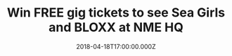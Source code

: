 ---
campaign-uuid: "c-81e94312-6b33-4fd3-8537-8746141eb208"
type: "Preview"
category: "competition"
date: "2018-04-18T17:00:00.000Z"
end-date: "2018-04-29T23:59:00.000Z"
disable-form: false
is_promoted: false
has_entry_page: true
title: "Win FREE gig tickets to see Sea Girls and BLOXX at NME HQ"
competition-description: "<p>Want to hear some epic live music? Then you won't want\
  \ to miss this...\r\nNME is opening it's doors to host an exclusive lock-in gig\
  \ in association with 19 Crimes Winery – and we've got a limited amount of FREE\
  \ tickets to give away. Want in?</p> \r\n<p>You can get your hands on one of 35\
  \ pairs of tickets to see Sea Girls and BLOXX at NME HQ in London on Thursday 3\
  \ May 2018. All you need to do is enter your details and you could be swaying along\
  \ in the crowd, wine in hand, as the alt rock/indie pop bands fill your ears with\
  \ their favourite songs.</p>"
hero-header: "Win FREE gig tickets to see Sea Girls and BLOXX at NME HQ in London"
terms-confirmation: "Terms-19-CrimesLockInCompetition.pdf"
banner-img: "https://assets.expresslyapp.com/asset-d6c7d6ab-43b6-472c-a2ec-acb377522d50.jpg"
logo-left-href: "http://19crimes.com"
logo-left-image: "https://assets.expresslyapp.com/asset-ea931195-26b7-4606-a3a3-93d40eccbf66.jpg"
logo-left-title: "19 Crimes"
bg-image-hero: "https://assets.expresslyapp.com/asset-d0bfed59-bdd3-4672-8454-3e3deea5fa7d.jpg"
bg-image-first: "https://assets.expresslyapp.com/asset-39302f83-1ee7-4a2b-bf3b-83c5c42ebcbf.jpg"
bg-image-second: "https://assets.expresslyapp.com/asset-d2f1333f-a7b0-4ac9-b7b8-245b0052e523.jpg"
bg-image-third: "https://assets.expresslyapp.com/asset-6c52b6a8-8f05-4ea0-8fdf-1be034e9bd27.jpg"
section1-content: "<p>If you’re into banging indie tunes in the vein of The Killers\
  \ and Arctic Monkeys, chances are you’re almost certainly going to fall in love\
  \ with Sea Girls.</p>\r\n <p>The London group have fast become one of the UK’s most\
  \ exciting new bands, conquering venues up and down the nation with their riotous\
  \ live show, and they’ll be bringing that reputation and attitude to our upcoming\
  \ gig right here at NME HQ on May 3.</p>"
section2-content: "They’re not the only band playing, though. Fellow indie-four piece\
  \ Bloxx – who have already supported bands like The Wombats in arenas – will be\
  \ joining in on the fun. Think 1975 meets Nirvana, and you’re getting a taste of\
  \ the group’s eclectic sound."
section3-content: "<p>If you're a big fan of Sea Girls, Bloxx or just up for a banging\
  \ night out, complete the form below to be in the chance of winning tickets for\
  \ the exclusive gig on May 3 in London.</p> \r\n<p>You need to act quickly though\
  \ as the competition closes on Sunday 29 April at 23:59. Over 18s only and ID will\
  \ be required. Winners will be contacted via email on Monday 30 April 2018 to confirm\
  \ attendance.</p>"
entry-title: "Win FREE gig tickets to see Sea Girls and BLOXX at NME HQ in London\
  \ on May 3"
entry-content: "Complete the form below to dance along to some banging tunes courtesy\
  \ of Sea Girls and BLOXX at the next NME Lock In in association with 19 Crimes Winery\
  \ at NME's HQ in London."
has-winner: false
prize-description: "One pair of 35 tickets to see Sea Girls and BLOXX at NME HQ."
prize-restrictions: "Over 18s only and ID will be required."
special-conditions: "This competition is promoted in conjunction with Time Inc UK\
  \ and these special Terms and Conditions apply:\r\n<a href=\"https://aaa.nme.com/etc/Terms-19-CrimesLockInCompetition.pdf\"\
  > Time Inc UK 19 Crimes Lock in Competition Terms & Conditions </a>.\r\nNotable\
  \ extract: all expenses (including but not limited to travel expenses) are not covered."
---